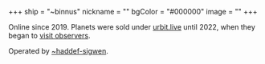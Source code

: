 +++
ship = "~binnus"
nickname = ""
bgColor = "#000000"
image = ""
+++

Online since 2019. Planets were sold under [urbit.live](https://urbit.live) until 2022, when they began to [visit observers](https://urbit.org/applications/~haddef-sigwen/transit).

Operated by [~haddef-sigwen](https://urbit.org/ids/~haddef-sigwen).
